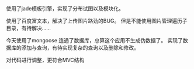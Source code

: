 使用了jade模板引擎，实现了分布试图以及模块化。

使用了百度富文本，解决了上传图片路劲的BUG。
但是不能使用图片管理遍历子目录，有待解决……

今天使用了mongoose 连通了数据库，总算这个应用不生成伪数据了。
实现了数据库的添加与查询，有待实现复杂的查询以及删除和修改。

对代码进行调整，更符合MVC结构